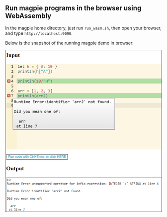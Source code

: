 ## Run magpie programs in the browser using WebAssembly

In the magpie home directory, just run `run_wasm.sh`, then
open your browser, and type `http://localhost:9090`.


Below is the snapshot of the running magpie demo in browser:

![Magpie Snapshot](magpie_playground.png)